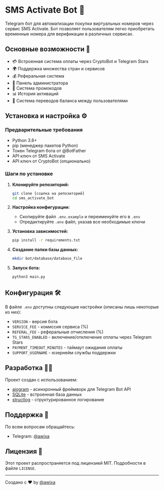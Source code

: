 # SMS Activate Bot 🤖

Telegram бот для автоматизации покупки виртуальных номеров через сервис SMS Activate. Бот позволяет пользователям легко приобретать временные номера для верификации в различных сервисах.

## Основные возможности 🚀

- 💳 Встроенная система оплаты через CryptoBot и Telegram Stars
- 🌍 Поддержка множества стран и сервисов
- 💰 Реферальная система
- 👤 Панель администратора
- 🎯 Система промокодов
- 📊 История активаций
- 💱 Система переводов баланса между пользователями

## Установка и настройка ⚙️

### Предварительные требования

- Python 3.8+
- pip (менеджер пакетов Python)
- Токен Telegram бота от @BotFather
- API ключ от SMS Activate
- API ключ от CryptoBot (опционально)

### Шаги по установке

1. **Клонируйте репозиторий:**
   ```bash
   git clone [ссылка на репозиторий]
   cd sms_activate_bot
   ```

2. **Настройка конфигурации:**
   - Скопируйте файл `.env.example` и переименуйте его в `.env`
   - Отредактируйте `.env` файл, указав все необходимые ключи

3. **Установка зависимостей:**
   ```bash
   pip install -r requirements.txt
   ```
   
4. **Создание папки базы данных:**
   ```bash
   mkdir bot/database/database_file
   ```

5. **Запуск бота:**
   ```bash
   python3 main.py
   ```

## Конфигурация 🛠

В файле `.env` доступны следующие настройки (описаны лишь некоторые из них):

- `VERSION` - версия бота
- `SERVICE_FEE` - комиссия сервиса (%)
- `REFERAL_FEE` - реферальные отчисления (%)
- `TG_STARS_ENABLED` - включение/отключение оплаты через Telegram Stars
- `PAYMENT_TIMEOUT_MINUTES` - таймаут ожидания оплаты
- `SUPPORT_USERNAME` - юзернейм службы поддержки

## Разработка 👨‍💻

Проект создан с использованием:
- [aiogram](https://docs.aiogram.dev/) - асинхронный фреймворк для Telegram Bot API
- [SQLite](https://www.sqlite.org/) - встроенная база данных
- [structlog](https://www.structlog.org/) - структурированное логирование

## Поддержка 🤝

По всем вопросам обращайтесь:
- Telegram: [@awixa](https://t.me/awixa)

## Лицензия 📝

Этот проект распространяется под лицензией MIT. Подробности в файле `LICENSE`.

---
Создано с ❤️ by [@awixa](https://t.me/awixa)
